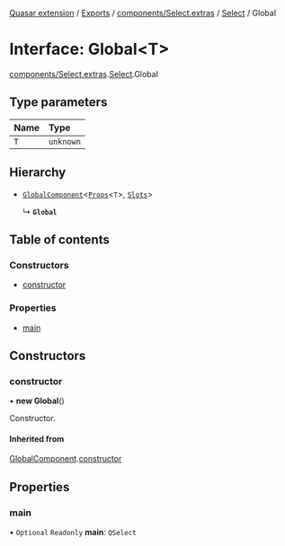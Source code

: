 [Quasar extension](../index.md) / [Exports](../modules.md) / [components/Select.extras](../modules/components_Select_extras.md) / [Select](../modules/components_Select_extras.Select.md) / Global

# Interface: Global<T\>

[components/Select.extras](../modules/components_Select_extras.md).[Select](../modules/components_Select_extras.Select.md).Global

## Type parameters

| Name | Type |
| :------ | :------ |
| `T` | `unknown` |

## Hierarchy

- [`GlobalComponent`](components_api_misc.GlobalComponent.md)<[`Props`](components_Select_extras.Select.Props.md)<`T`\>, [`Slots`](components_Select_extras.Select.Slots.md)\>

  ↳ **`Global`**

## Table of contents

### Constructors

- [constructor](components_Select_extras.Select.Global.md#constructor)

### Properties

- [main](components_Select_extras.Select.Global.md#main)

## Constructors

### constructor

• **new Global**()

Constructor.

#### Inherited from

[GlobalComponent](components_api_misc.GlobalComponent.md).[constructor](components_api_misc.GlobalComponent.md#constructor)

## Properties

### main

• `Optional` `Readonly` **main**: `QSelect`
